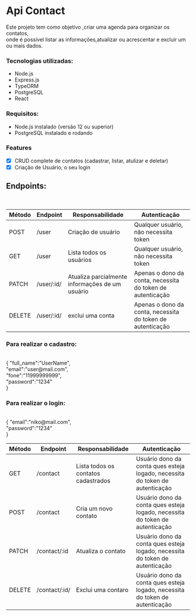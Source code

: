 # Api Contact

Este projeto tem como objetivo ,criar uma agenda para organizar os contatos,<br/>
onde é possível listar as informações,atualizar  ou acrescentar e excluir um ou mais dados.

### Tecnologias utilizadas:
- Node.js
- Express.js
- TypeORM
- PostgreSQL
- React 

### Requisitos:
-  Node.js instalado (versão 12 ou superior)
-  PostgreSQL instalado e rodando

### Features
- [x] CRUD complete de contatos (cadastrar, listar, atulizar e deletar)
- [x] Criação de Usuário, o seu login
## Endpoints:
<br/>

| Método | Endpoint                   | Responsabilidade                                  | Autenticação                           |
| ------ | -------------------------- | ------------------------------------------------- | -------------------------------------- |
| POST   | /user                     | Criação de usuário                                | Qualquer usuário, não necessita token  |
| GET    | /user                   | Lista todos os usuários                           | Qualquer usuário, não necessita token                  |
| PATCH | /user/:id/ | Atualiza parcialmente informações de  um usuário |  Apenas o dono da conta, necessita do token de autenticação |
| DELETE | /user/:id/                 |exclui uma conta                                   | Apenas o dono da conta, necessita do token de autenticação |            

### Para realizar o cadastro:
  <br/>
{
  "full_name":"UserName",<br/>
  "email":"user@mail.com",<br/>
  "fone":"11999999999",<br/>
  "password":"1234"<br/>
}<br/>

### Para realizar o login:

<br/>
{
  "email":"niko@mail.com",<br/>
  "password":"1234"<br/>
}
<br/>

| Método | Endpoint                   | Responsabilidade                                  | Autenticação                           |
| ------ | -------------------------- | ------------------------------------------------- | -------------------------------------- |
|GET | /contact                     |  Lista todos os contatos cadastrados                         | Usuário dono da conta ques esteja logado, necessita do token de autenticação |
|POST | /contact                    | Cria um novo contato                                                        | Usuário dono da conta ques esteja logado, necessita do token de autenticação   |
|PATCH | /contact/:id                    | Atualiza o contato                                                  | Usuário dono da conta ques esteja logado, necessita do token de autenticação |
| DELETE | /contact/:id/                 |Exclui uma contaro                                   | Usuário dono da conta ques esteja logado, necessita do token de autenticação |                 |



